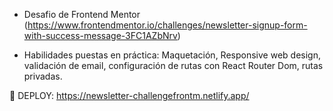 * Desafio de Frontend Mentor (https://www.frontendmentor.io/challenges/newsletter-signup-form-with-success-message-3FC1AZbNrv)

* Habilidades puestas en práctica: Maquetación, Responsive web design, validación de email, configuración de rutas con React Router Dom, rutas privadas.

🚀 DEPLOY: https://newsletter-challengefrontm.netlify.app/